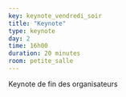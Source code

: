 ```yaml
---
key: keynote_vendredi_soir
title: "Keynote"
type: keynote
day: 2
time: 16h00
duration: 20 minutes
room: petite_salle
---
```


Keynote de fin des organisateurs